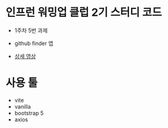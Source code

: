 # 인프런 워밍업 클럽 2기 스터디 코드

- 1주차 5번 과제
- github finder 앱

- [상세 영상](https://drive.google.com/file/d/1iTxhfrL0AZ1p560K2gaHlEn_1gz7ZFZF/view)

# 사용 툴

- vite
- vanilla
- bootstrap 5
- axios

